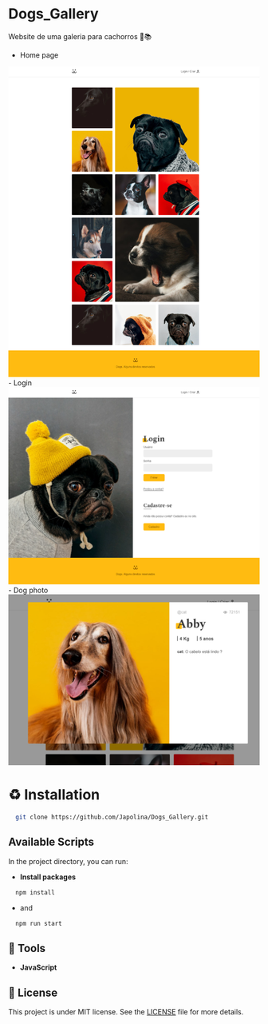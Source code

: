 # Dogs_Gallery
Website de uma galeria para cachorros 🐶📚

- Home page
<img src="/readme_img/gallery.png"/>
- Login
<img src="/readme_img/login.png"/>
- Dog photo
<img src="/readme_img/photo.png"/>

# ♻️ Installation
```bash
  git clone https://github.com/Japolina/Dogs_Gallery.git
```
## Available Scripts

In the project directory, you can run:
- **Install packages**
```bash
  npm install
```
- and
```bash
  npm run start
```

## 🔨 Tools
- **JavaScript**

## 📜 License
This project is under MIT license. See the <a href="https://github.com/Japolina/Dogs_Gallery/blob/master/LICENSE">LICENSE</a> file for more details.
